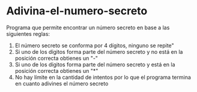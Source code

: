 # Adivina-el-numero-secreto
Programa que permite encontrar un número secreto en base a las siguientes reglas:
  1. El número secreto se conforma por 4 dígitos, ninguno se repite"
  2. Si uno de los dígitos forma parte del número secreto y no está en la posición correcta obtienes un "-"
  3. Si uno de los dígitos forma parte del número secreto y está en la posición correcta obtienes un "*"
  4. No hay límite en la cantidad de intentos por lo que el programa termina en cuanto adivines el número secreto
